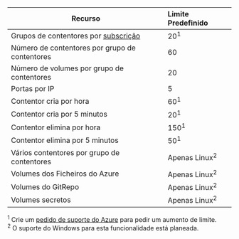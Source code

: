 | Recurso | Limite Predefinido |
| --- | :--- |
| Grupos de contentores por [subscrição](../articles/billing-buy-sign-up-azure-subscription.md) | 20<sup>1</sup> |
| Número de contentores por grupo de contentores | 60 |
| Número de volumes por grupo de contentores | 20 |
| Portas por IP | 5 |
| Contentor cria por hora |60<sup>1</sup> |
| Contentor cria por 5 minutos | 20<sup>1</sup> |
| Contentor elimina por hora | 150<sup>1</sup> |
| Contentor elimina por 5 minutos | 50<sup>1</sup> |
| Vários contentores por grupo de contentores | Apenas Linux<sup>2</sup> |
| Volumes dos Ficheiros do Azure | Apenas Linux<sup>2</sup> |
| Volumes do GitRepo | Apenas Linux<sup>2</sup> |
| Volumes secretos | Apenas Linux<sup>2</sup> |

<sup>1</sup> Crie um [pedido de suporte do Azure][azure-support] para pedir um aumento de limite.<br />
<sup>2</sup> O suporte do Windows para esta funcionalidade está planeada.

<!-- LINKS - External -->
[azure-support]: https://ms.portal.azure.com/#blade/Microsoft_Azure_Support/HelpAndSupportBlade/newsupportrequest
